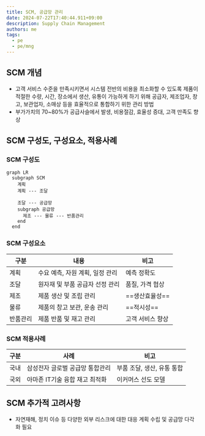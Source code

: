 ```yaml
---
title: SCM, 공급망 관리
date: 2024-07-22T17:40:44.911+09:00
description: Supply Chain Management
authors: me
tags: 
  - pe
  - pe/mng
---
```


## SCM 개념

- 고객 서비스 수준을 만족시키면서 시스템 전반의 비용을 최소화할 수 있도록 제품이 적절한 수량, 시간, 장소에서 생산, 유통이 가능하게 하기 위해 공급자, 제조업자, 창고, 보관업자, 소매상 등을 효율적으로 통합하기 위한 관리 방법
- 부가가치의 70~80%가 공급사슬에서 발생, 비용절감, 효율성 증대, 고객 만족도 향상

## SCM 구성도, 구성요소, 적용사례

### SCM 구성도

```mermaid
graph LR
  subgraph SCM
    계획
    계획 --- 조달

    조달 --- 공급망
    subgraph 공급망
      제조 --- 물류 --- 반품관리
    end
  end
```

### SCM 구성요소

| 구분 | 내용 | 비고 |
| --- | --- | --- |
| 계획 | 수요 예측, 자원 계획, 일정 관리 | 예측 정확도 |
| 조달 | 원자재 및 부품 공급자 선정 관리 | 품질, 가격 협상 |
| 제조 | 제품 생산 및 조립 관리 | ==생산효율성== |
| 물류 | 제품의 창고 보관, 운송 관리 | ==적시성== |
| 반품관리 | 제품 반품 및 재고 관리 | 고객 서비스 향상 |

### SCM 적용사례

| 구분 | 사례 | 비고 |
| --- | --- | --- |
| 국내 | 삼성전자 글로벌 공급망 통합관리 | 부품 조달, 생산, 유통 통합 |
| 국외 | 아마존 IT기술 융합 재고 최적화 | 이커머스 선도 모델 |

## SCM 추가적 고려사항

- 자연재해, 정치 이슈 등 다양한 외부 리스크에 대한 대응 계획 수립 및 공급망 다각화 필요
